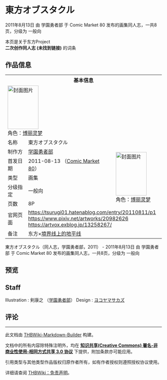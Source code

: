 # 東方オブスタクル

<!-- source html: G:\repos\THBWiki-Markdown-Builder\THBWikiMarkdown\Temp\main\3\3a\ns0%3A%E6%9D%B1%E6%96%B9%E3%82%AA%E3%83%96%E3%82%B9%E3%82%BF%E3%82%AF%E3%83%AB.html -->

2011年8月13日 由 学園勇者部 于 Comic Market 80 发布的画集同人志，一共8页，分级为 一般向

本页是关于东方Project  
 **二次创作同人志 (未找到链接)** 的词条
## 作品信息

<table><tbody><tr><th colspan="3">基本信息</th></tr><tr><td class="cover-artwork-mobile" colspan="2"><a href="./文件-東方オブスタクル封面.jpg.md" class="image" title="封面图片"><img alt="封面图片" src="https://upload.thwiki.cc/thumb/a/ae/%E6%9D%B1%E6%96%B9%E3%82%AA%E3%83%96%E3%82%B9%E3%82%BF%E3%82%AF%E3%83%AB%E5%B0%81%E9%9D%A2.jpg/99px-%E6%9D%B1%E6%96%B9%E3%82%AA%E3%83%96%E3%82%B9%E3%82%BF%E3%82%AF%E3%83%AB%E5%B0%81%E9%9D%A2.jpg" decoding="async" loading="lazy" width="99" height="140" srcset="https://upload.thwiki.cc/thumb/a/ae/%E6%9D%B1%E6%96%B9%E3%82%AA%E3%83%96%E3%82%B9%E3%82%BF%E3%82%AF%E3%83%AB%E5%B0%81%E9%9D%A2.jpg/149px-%E6%9D%B1%E6%96%B9%E3%82%AA%E3%83%96%E3%82%B9%E3%82%BF%E3%82%AF%E3%83%AB%E5%B0%81%E9%9D%A2.jpg 1.5x, https://upload.thwiki.cc/thumb/a/ae/%E6%9D%B1%E6%96%B9%E3%82%AA%E3%83%96%E3%82%B9%E3%82%BF%E3%82%AF%E3%83%AB%E5%B0%81%E9%9D%A2.jpg/198px-%E6%9D%B1%E6%96%B9%E3%82%AA%E3%83%96%E3%82%B9%E3%82%BF%E3%82%AF%E3%83%AB%E5%B0%81%E9%9D%A2.jpg 2x" data-file-width="708" data-file-height="1000"></a><div class="cover-char">角色：<a href="./博丽灵梦.md" title="博丽灵梦">博丽灵梦</a></div></td>
</tr><tr><td class="label">名称</td><td colspan="2"> 東方オブスタクル </td></tr><tr><td class="label">制作方</td><td><a href="./学園勇者部.md" title="学園勇者部">学園勇者部</a></td><td class="cover-artwork" rowspan="5" style="min-width:140px;"><a href="./文件-東方オブスタクル封面.jpg.md" class="image" title="封面图片"><img alt="封面图片" src="https://upload.thwiki.cc/thumb/a/ae/%E6%9D%B1%E6%96%B9%E3%82%AA%E3%83%96%E3%82%B9%E3%82%BF%E3%82%AF%E3%83%AB%E5%B0%81%E9%9D%A2.jpg/99px-%E6%9D%B1%E6%96%B9%E3%82%AA%E3%83%96%E3%82%B9%E3%82%BF%E3%82%AF%E3%83%AB%E5%B0%81%E9%9D%A2.jpg" decoding="async" loading="lazy" width="99" height="140" srcset="https://upload.thwiki.cc/thumb/a/ae/%E6%9D%B1%E6%96%B9%E3%82%AA%E3%83%96%E3%82%B9%E3%82%BF%E3%82%AF%E3%83%AB%E5%B0%81%E9%9D%A2.jpg/149px-%E6%9D%B1%E6%96%B9%E3%82%AA%E3%83%96%E3%82%B9%E3%82%BF%E3%82%AF%E3%83%AB%E5%B0%81%E9%9D%A2.jpg 1.5x, https://upload.thwiki.cc/thumb/a/ae/%E6%9D%B1%E6%96%B9%E3%82%AA%E3%83%96%E3%82%B9%E3%82%BF%E3%82%AF%E3%83%AB%E5%B0%81%E9%9D%A2.jpg/198px-%E6%9D%B1%E6%96%B9%E3%82%AA%E3%83%96%E3%82%B9%E3%82%BF%E3%82%AF%E3%83%AB%E5%B0%81%E9%9D%A2.jpg 2x" data-file-width="708" data-file-height="1000"></a><div class="cover-char">角色：<a href="./博丽灵梦.md" title="博丽灵梦">博丽灵梦</a></div></td>
</tr><tr><td class="label">首发日期</td><td>2011-08-13&#160;（<a href="/展会作品列表?e=Comic+Market%2380">Comic Market 80</a>）</td></tr><tr><td class="label">类型</td><td>画集</td></tr><tr><td class="label">分级指定</td><td>一般向</td></tr><tr><td class="label">页数</td><td>8P</td></tr>
<tr><td class="label">官网页面</td><td colspan="2"><a rel="nofollow" class="external free" href="https://tsurugi01.hatenablog.com/entry/20110811/p1">https://tsurugi01.hatenablog.com/entry/20110811/p1</a><br><a rel="nofollow" class="external free" href="https://www.pixiv.net/artworks/20982626">https://www.pixiv.net/artworks/20982626</a><br><a rel="nofollow" class="external free" href="https://artvox.exblog.jp/13258267/">https://artvox.exblog.jp/13258267/</a></td></tr><tr><td class="label">备注</td><td colspan="2">东方×<a href="https://zh.wikipedia.org/wiki/境界线上的地平线" class="extiw" title="wzh:境界线上的地平线">境界线上的地平线</a></td></tr></tbody></table>

東方オブスタクル（同人志，学園勇者部，2011） - 2011年8月13日 由 学園勇者部 于 Comic Market 80 发布的画集同人志，一共8页，分级为 一般向
## 预览
## Staff
Illustration
: 剣康之 （[学園勇者部](./学園勇者部.md)）
Design
: [ヨコヤマサカズ](https://artvox.exblog.jp/)

## 评论




---

此文档由 [THBWiki-Markdown-Builder](https://github.com/Delsin-Yu/THBWiki-Markdown-Builder) 构建。

文档中的所有内容除特殊注明外，均在 [**知识共享(Creative Commons) 署名-非商业性使用-相同方式共享 3.0 协议**](https://creativecommons.org/licenses/by-sa/3.0/deed.zh-hans) 下提供，附加条款亦可能应用。

引用类型与其他类型作品版权归原作者所有，如有作者授权则遵照授权协议使用。

详细请查阅 [THBWiki：免责声明](https://thbwiki.cc/THBWiki:%E5%85%8D%E8%B4%A3%E5%A3%B0%E6%98%8E)。

